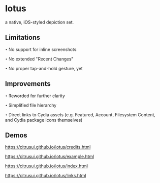 # lotus

a native, iOS-styled depiction set.

## Limitations

`•` No support for inline screenshots

`•` No extended "Recent Changes"

`•` No proper tap-and-hold gesture, yet 

## Improvements

`•` Reworded for further clarity

`•` Simplified file hierarchy

`•` Direct links to Cydia assets (e.g. Featured, Account, Filesystem Content, and Cydia package icons themselves)

## Demos

https://citrusui.github.io/lotus/credits.html

https://citrusui.github.io/lotus/example.html

https://citrusui.github.io/lotus/index.html

https://citrusui.github.io/lotus/links.html
